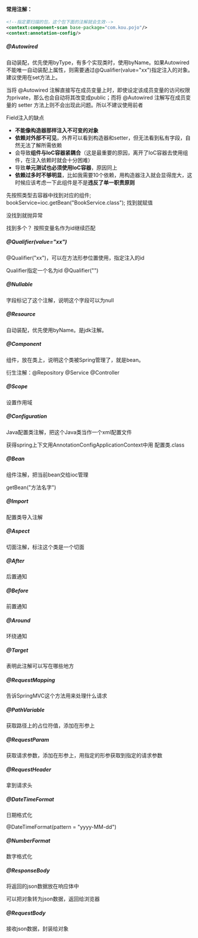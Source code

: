 #### 常用注解：

```xml
<!--指定要扫描的包，这个包下面的注解就会生效-->
<context:component-scan base-package="com.kou.pojo"/>
<context:annotation-config/>
```



##### @Autowired

自动装配，优先使用byType，有多个实现类时，使用byName。如果Autowired不能唯一自动装配上属性，则需要通过@Qualifier(value="xx")指定注入的对象。建议使用在set方法上。

当将 @Autowired 注解直接写在成员变量上时，即使设定该成员变量的访问权限为private，那么也会自动将其改变成public；而将 @Autowired 注解写在成员变量的 setter 方法上则不会出现此问题。所以不建议使用前者

Field注入的缺点

- **不能像构造器那样注入不可变的对象**
- **依赖对外部不可见**，外界可以看到构造器和setter，但无法看到私有字段，自然无法了解所需依赖
- 会导致**组件与IoC容器紧耦合**（这是最重要的原因，离开了IoC容器去使用组件，在注入依赖时就会十分困难）
- 导致**单元测试也必须使用IoC容器**，原因同上
- **依赖过多时不够明显**，比如我需要10个依赖，用构造器注入就会显得庞大，这时候应该考虑一下此组件是不是**违反了单一职责原则**

先按照类型去容器中找到对应的组件; 
bookService=ioc.getBean("BookService.class");
找到就赋值

没找到就抛异常

找到多个？
 按照变量名作为id继续匹配



##### @Qualifier(value="xx")

@Qualifier("xx")，可以在方法形参位置使用，指定注入的id

Qualifier指定一个名为id 
 @Qualifier("")



##### @Nullable

字段标记了这个注解，说明这个字段可以为null



##### @Resource

自动装配，优先使用byName。是jdk注解。



##### @Component

组件，放在类上，说明这个类被Spring管理了，就是bean。

衍生注解：@Repository  @Service  @Controller



##### @Scope

设置作用域



##### @Configuration

Java配置类注解，把这个Java类当作一个xml配置文件

获得spring上下文用AnnotationConfigApplicationContext中用 配置类.class



##### @Bean

组件注解，把当前bean交给ioc管理

getBean("方法名字")



##### @Import

配置类导入注解



##### @Aspect

切面注解，标注这个类是一个切面



##### @After

后置通知



##### @Before

前置通知



##### @Around

环绕通知



##### @Target

表明此注解可以写在哪些地方



##### @RequestMapping

告诉SpringMVC这个方法用来处理什么请求



##### @PathVariable

获取路径上的占位符值，添加在形参上



##### @RequestParam

获取请求参数，添加在形参上，用指定的形参获取到指定的请求参数



##### @RequestHeader

拿到请求头



##### @DateTimeFormat

日期格式化

@DateTimeFormat(pattern = "yyyy-MM-dd")



##### @NumberFormat

数字格式化



##### @ResponseBody 

将返回的json数据放在响应体中

可以把对象转为json数据，返回给浏览器



##### @RequestBody 

接收json数据，封装给对象

